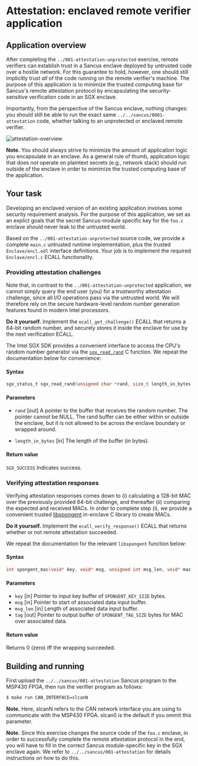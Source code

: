 # Attestation: enclaved remote verifier application

## Application overview

After completing the `../001-attestation-unprotected` exercise, remote
verifiers can establish trust in a Sancus enclave deployed by untrusted code
over a hostile network. For this guarantee to hold, however, one should still
implicitly trust _all_ of the code running on the remote verifier's machine.
The purpose of this application is to minimize the trusted computing base
for Sancus's remote attestation protocol by encapsulating the security-sensitive
verification code in an SGX enclave.

Importantly, from the perspective of the Sancus enclave, nothing changes: you
should still be able to run the exact same `../../sancus/0001-attestation`
code, whether talking to an unprotected or enclaved remote verifier.

![attestation-overview](https://distrinet.cs.kuleuven.be/software/sancus/images/dsn18-attestation.png)

**Note.** You should always strive to minimize the amount of application logic
you encapsulate in an enclave. As a general rule of thumb, application logic
that does _not_ operate on plaintext secrets (e.g., network stack) should run
outside of the enclave in order to mimimize the trusted computing base of the
application.

## Your task

Developing an enclaved version of an existing application involves some
security requirement analysis.
For the purpose of this application, we set as an explict goals that the
secret Sancus-module specific key for the `foo.c` enclave should never leak
to the untrusted world.

Based on the `../001-attestation-unprotected` source code, we provide a
complete `main.c` untrusted runtime implementation, plus the trusted
`Enclave/encl.edl` interface definitions.  Your job is to implement the
required `Enclave/encl.c` ECALL functionality.

### Providing attestation challenges

Note that, in contrast to the `../001-attestation-unprotected` application, we
cannot simply query the end user (you) for a trustworthy attestation challenge,
since all I/O operations pass via the untrusted world. We will therefore rely
on the secure hardware-level random number generation features found in modern
Intel processors.

**Do it yourself.** Implement the `ecall_get_challenge()` ECALL that returns a
64-bit random number, and securely stores it inside the enclave for use by the
next verification ECALL.

The Intel SGX SDK provides a convenient interface to access the CPU's random
number generator via the
[`sgx_read_rand`](https://software.intel.com/en-us/sgx-sdk-dev-reference-sgx-read-rand)
C function. We repeat the documentation below for convenience:

#### Syntax

```C
sgx_status_t sgx_read_rand(unsigned char *rand, size_t length_in_bytes);
```

#### Parameters

- `rand` [out] A pointer to the buffer that receives the random number. The
pointer cannot be NULL. The rand buffer can be either within or outside the
enclave, but it is not allowed to be across the enclave boundary or wrapped
around.

- `length_in_bytes` [in] The length of the buffer (in bytes).

#### Return value

`SGX_SUCCESS` Indicates success.

### Verifying attestation responses

Verifying attestation responses comes down to (i) calculating a 128-bit MAC
over the previously provided 64-bit challenge, and thereafter (ii) comparing
the expected and received MACs. In order to complete step (i), we provide a
convenient trusted [libspongent](https://github.com/sancus-pma/libspongent)
in-enclave C library to create MACs.

**Do it yourself.** Implement the `ecall_verify_response()` ECALL that
returns whether or not remote attestation succeeded.

We repeat the documentation for the relevant `libspongent` function below:

#### Syntax

```C
int spongent_mac(void* key, void* msg, unsigned int msg_len, void* mac);
```

#### Parameters

- `key` [in] Pointer to input key buffer of `SPONGENT_KEY_SIZE` bytes.
- `msg` [in] Pointer to start of associated data input buffer.
- `msg_len` [in] Length of associated data input buffer.
- `tag` [out] Pointer to output buffer of `SPONGENT_TAG_SIZE` bytes for MAC
  over associated data.

#### Return value

Returns 0 (zero) iff the wrapping succeeded.

## Building and running

First upload the `../../sancus/001-attestation` Sancus program to the MSP430
FPGA, then run the verifier program as follows:

```bash
$ make run CAN_INTERFACE=slcanN
```

**Note.** Here, slcanN refers to the CAN network interface you are using to
communicate with the MSP430 FPGA. slcan0 is the default if you ommit this
parameter.

**Note.** Since this exercise changes the source code of the `foo.c` enclave,
in order to successfully complete the remote attestation protocol in the end,
you will have to fill in the correct Sancus module-specific key in the SGX
enclave again. We refer to `../../sancus/001-attestation` for details
instructions on how to do this.
